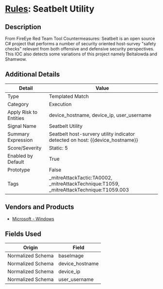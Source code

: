 # [Rules](README.md): Seatbelt Utility

## Description
From FireEye Red Team Tool Countermeasures: Seatbelt is an open source C# project that performs a number of security oriented host-survey "safety checks" relevant from both offensive and defensive security perspectives. This IOC also detects some variations of this project namely Beltalowda and Shamwow.

## Additional Details
|Detail|Value|
|----|----|
|Type|Templated Match|
|Category|Execution|
|Apply Risk to Entities|device_hostname, device_ip, user_username|
|Signal Name|Seatbelt Utility|
|Summary Expression|Seatbelt host-survery utility indicator detected on host: {{device_hostname}}|
|Score/Severity|Static: 5|
|Enabled by Default|True|
|Prototype|False|
|Tags|_mitreAttackTactic:TA0002, _mitreAttackTechnique:T1059, _mitreAttackTechnique:T1059.003|
## Vendors and Products
- [Microsoft - Windows](../products/1ff7546c-cb36-4a24-87f7-89d2cecc5761.md)


## Fields Used

|Origin|Field|
|----|----|
|Normalized Schema|baseImage|
|Normalized Schema|device_hostname|
|Normalized Schema|device_ip|
|Normalized Schema|user_username|


